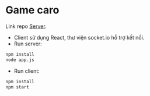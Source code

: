 # Game caro

Link repo [Server](https://github.com/quocanh1897/GameCaro-Server).

- Client sử dụng React, thư viện socket.io hỗ trợ kết nối.
- Run server:

```sh
npm install
node app.js
```

- Run client:

```sh
npm install
npm start
```